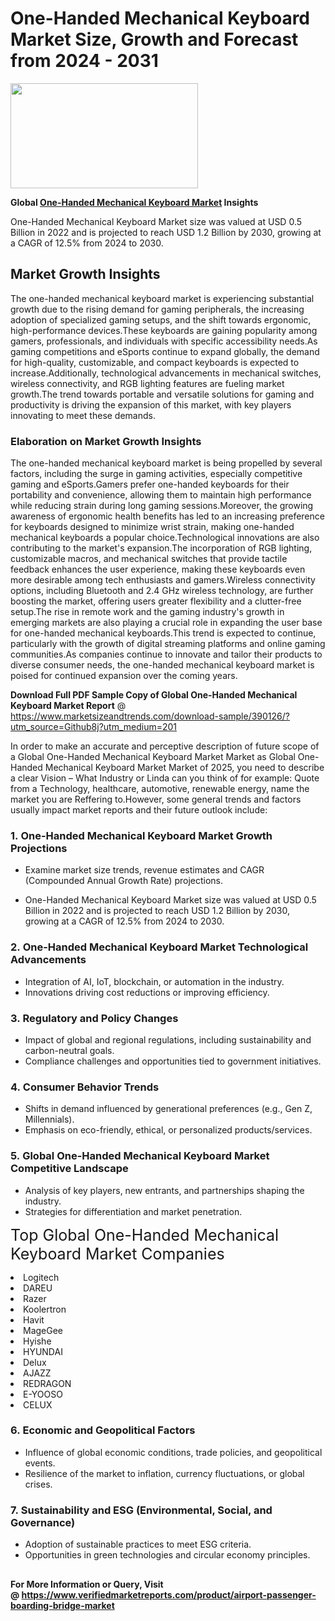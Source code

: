 <H1>One-Handed Mechanical Keyboard Market Size, Growth and Forecast from 2024 - 2031</H1><img class="aligncenter size-medium wp-image-584254" src="https://thirdeyenews.in/wp-content/uploads/2024/09/Global-Market-Research-300x168.jpeg" alt="" width="300" height="168" /><p><strong>Global&nbsp;<a href="https://www.marketsizeandtrends.com/download-sample/390126/?utm_source=Github8j?utm_medium=201">One-Handed Mechanical Keyboard Market</a> Insights</strong></p><p>One-Handed Mechanical Keyboard Market size was valued at USD 0.5 Billion in 2022 and is projected to reach USD 1.2 Billion by 2030, growing at a CAGR of 12.5% from 2024 to 2030.</p><p><h2>Market Growth Insights</h2> The one-handed mechanical keyboard market is experiencing substantial growth due to the rising demand for gaming peripherals, the increasing adoption of specialized gaming setups, and the shift towards ergonomic, high-performance devices.These keyboards are gaining popularity among gamers, professionals, and individuals with specific accessibility needs.As gaming competitions and eSports continue to expand globally, the demand for high-quality, customizable, and compact keyboards is expected to increase.Additionally, technological advancements in mechanical switches, wireless connectivity, and RGB lighting features are fueling market growth.The trend towards portable and versatile solutions for gaming and productivity is driving the expansion of this market, with key players innovating to meet these demands. <h3>Elaboration on Market Growth Insights</h3> The one-handed mechanical keyboard market is being propelled by several factors, including the surge in gaming activities, especially competitive gaming and eSports.Gamers prefer one-handed keyboards for their portability and convenience, allowing them to maintain high performance while reducing strain during long gaming sessions.Moreover, the growing awareness of ergonomic health benefits has led to an increasing preference for keyboards designed to minimize wrist strain, making one-handed mechanical keyboards a popular choice.Technological innovations are also contributing to the market's expansion.The incorporation of RGB lighting, customizable macros, and mechanical switches that provide tactile feedback enhances the user experience, making these keyboards even more desirable among tech enthusiasts and gamers.Wireless connectivity options, including Bluetooth and 2.4 GHz wireless technology, are further boosting the market, offering users greater flexibility and a clutter-free setup.The rise in remote work and the gaming industry's growth in emerging markets are also playing a crucial role in expanding the user base for one-handed mechanical keyboards.This trend is expected to continue, particularly with the growth of digital streaming platforms and online gaming communities.As companies continue to innovate and tailor their products to diverse consumer needs, the one-handed mechanical keyboard market is poised for continued expansion over the coming years.</p><p><span class=""><strong>Download Full PDF Sample Copy of Global One-Handed Mechanical Keyboard Market Report</strong> @ <a href="https://www.marketsizeandtrends.com/download-sample/390126/?utm_source=Github8j?utm_medium=201" target="_blank">https://www.marketsizeandtrends.com/download-sample/390126/?utm_source=Github8j?utm_medium=201</a></span></p><p>In order to make an accurate and perceptive description of future scope of a Global&nbsp;One-Handed Mechanical Keyboard Market Market as Global&nbsp;One-Handed Mechanical Keyboard Market Market of 2025, you need to describe a clear Vision &ndash; What Industry or Linda can you think of for example: Quote from a Technology, healthcare, automotive, renewable energy, name the market you are Reffering to.However, some general trends and factors usually impact market reports and their future outlook include:</p><h3>1.&nbsp;<strong>One-Handed Mechanical Keyboard Market Growth Projections</strong></h3><ul><li>Examine market size trends, revenue estimates and CAGR (Compounded Annual Growth Rate) projections.</li><li><p>One-Handed Mechanical Keyboard Market size was valued at USD 0.5 Billion in 2022 and is projected to reach USD 1.2 Billion by 2030, growing at a CAGR of 12.5% from 2024 to 2030.</p></li></ul><h3>2.&nbsp;<strong>One-Handed Mechanical Keyboard Market Technological Advancements</strong></h3><ul><li>Integration of AI, IoT, blockchain, or automation in the industry.</li><li>Innovations driving cost reductions or improving efficiency.</li></ul><h3>3.&nbsp;<strong>Regulatory and Policy Changes</strong></h3><ul><li>Impact of global and regional regulations, including sustainability and carbon-neutral goals.</li><li>Compliance challenges and opportunities tied to government initiatives.</li></ul><h3>4.&nbsp;<strong>Consumer Behavior Trends</strong></h3><ul><li>Shifts in demand influenced by generational preferences (e.g., Gen Z, Millennials).</li><li>Emphasis on eco-friendly, ethical, or personalized products/services.</li></ul><h3>5.&nbsp;<strong>Global One-Handed Mechanical Keyboard Market Competitive Landscape</strong></h3><ul><li>Analysis of key players, new entrants, and partnerships shaping the industry.</li><li>Strategies for differentiation and market penetration.</li></ul><p data-pm-slice="1 1 []"><span style="color: inherit; font-family: inherit; font-size: 25px;">Top Global One-Handed Mechanical Keyboard Market Companies</span></p><div class="" data-test-id=""><p><li>Logitech</li><li> DAREU</li><li> Razer</li><li> Koolertron</li><li> Havit</li><li> MageGee</li><li> Hyishe</li><li> HYUNDAI</li><li> Delux</li><li> AJAZZ</li><li> REDRAGON</li><li> E-YOOSO</li><li> CELUX</li></p></div><h3>6.&nbsp;<strong>Economic and Geopolitical Factors</strong></h3><ul><li>Influence of global economic conditions, trade policies, and geopolitical events.</li><li>Resilience of the market to inflation, currency fluctuations, or global crises.</li></ul><h3>7.&nbsp;<strong>Sustainability and ESG (Environmental, Social, and Governance)</strong></h3><ul><li>Adoption of sustainable practices to meet ESG criteria.</li><li>Opportunities in green technologies and circular economy principles.</li></ul><h2><strong style="font-size: 14px;">For More Information or Query, Visit @&nbsp;</strong><a style="background-color: #ffffff; font-size: 14px;" href="https://www.marketsizeandtrends.com/report/one-handed-mechanical-keyboard-market/" target="_blank">https://www.verifiedmarketreports.com/product/airport-passenger-boarding-bridge-market</a></h2>